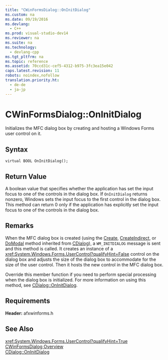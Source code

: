 ```yaml
---
title: "CWinFormsDialog::OnInitDialog"
ms.custom: na
ms.date: 09/19/2016
ms.devlang: 
  - C++
ms.prod: visual-studio-dev14
ms.reviewer: na
ms.suite: na
ms.technology: 
  - devlang-cpp
ms.tgt_pltfrm: na
ms.topic: reference
ms.assetid: 70ccd31c-cef5-4312-b975-3fc3ea15e042
caps.latest.revision: 11
robots: noindex,nofollow
translation.priority.ht: 
  - de-de
  - ja-jp
---
```

# CWinFormsDialog::OnInitDialog
Initializes the MFC dialog box by creating and hosting a Windows Forms user control on it.  
  
## Syntax  
  
```  
virtual BOOL OnInitDialog();  
```  
  
## Return Value  
 A boolean value that specifies whether the application has set the input focus to one of the controls in the dialog box. If `OnInitDialog` returns nonzero, Windows sets the input focus to the first control in the dialog box. This method can return 0 only if the application has explicitly set the input focus to one of the controls in the dialog box.  
  
## Remarks  
 When the MFC dialog box is created (using the [Create](../vs140/CDialog--Create.md), [CreateIndirect](../vs140/CDialog--CreateIndirect.md), or [DoModal](../vs140/CDialog--DoModal.md) method inherited from [CDialog](../vs140/CDialog-Class.md)), a `WM_INITDIALOG` message is sent and this method is called. It creates an instance of a <xref:System.Windows.Forms.UserControl?qualifyHint=False> control on the dialog box and adjusts the size of the dialog box to accommodate for the size of the user control. Then it hosts the new control in the MFC dialog box.  
  
 Override this member function if you need to perform special processing when the dialog box is initialized. For more information on using this method, see [CDialog::OnInitDialog](../vs140/CDialog--OnInitDialog.md).  
  
## Requirements  
 **Header:** afxwinforms.h  
  
## See Also  
 <xref:System.Windows.Forms.UserControl?qualifyHint=True>   
 [CWinFormsDialog Overview](../Topic/CWinFormsDialog%20Class.md)   
 [CDialog::OnInitDialog](../vs140/CDialog--OnInitDialog.md)